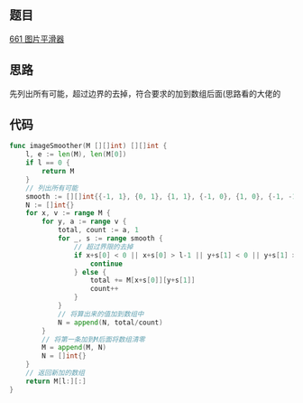 ## 题目
[661 图片平滑器](https://leetcode-cn.com/problems/image-smoother)

## 思路
先列出所有可能，超过边界的去掉，符合要求的加到数组后面(思路看的大佬的

## 代码

```go
func imageSmoother(M [][]int) [][]int {
	l, e := len(M), len(M[0])
	if l == 0 {
		return M
	}
	// 列出所有可能
	smooth := [][]int{{-1, 1}, {0, 1}, {1, 1}, {-1, 0}, {1, 0}, {-1, -1}, {0, -1}, {1, -1}}
	N := []int{}
	for x, v := range M {
		for y, a := range v {
			total, count := a, 1
			for _, s := range smooth {
				// 超过界限的去掉
				if x+s[0] < 0 || x+s[0] > l-1 || y+s[1] < 0 || y+s[1] > e-1 {
					continue
				} else {
					total += M[x+s[0]][y+s[1]]
					count++
				}
			}
			// 将算出来的值加到数组中
			N = append(N, total/count)
		}
		// 将第一条加到M后面将数组清零
		M = append(M, N)
		N = []int{}
	}
	// 返回新加的数组
	return M[l:][:]
}
```
